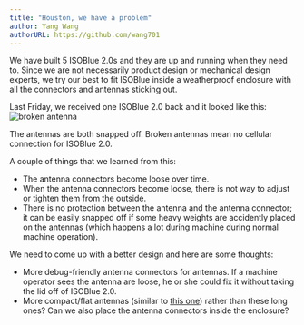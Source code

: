 ```yaml
---
title: "Houston, we have a problem"
author: Yang Wang
authorURL: https://github.com/wang701
---
```


We have built 5 ISOBlue 2.0s and they are up and running when they need to.
Since we are not necessarily product design or mechanical design experts, we
try our best to fit ISOBlue inside a weatherproof enclosure with all the
connectors and antennas sticking out.

<!--truncate-->

Last Friday, we received one ISOBlue 2.0 back and it looked like this:
![broken antenna](../../../assets/antenna_issue.jpg)

The antennas are both snapped off. Broken antennas mean no cellular connection
for ISOBlue 2.0.

A couple of things that we learned from this:
* The antenna connectors become loose over time.
* When the antenna connectors become loose, there is not way to adjust or
tighten them from the outside.
* There is no protection between the antenna and the antenna connector; it can
be easily snapped off if some heavy weights are accidently placed on the
antennas (which happens a lot during machine during normal machine operation).

We need to come up with a better design and here are some thoughts:
* More debug-friendly antenna connectors for antennas. If a machine operator
sees the antenna are loose, he or she could fix it without taking the lid off
of ISOBlue 2.0.
* More compact/flat antennas (similar to
[this one](http://www.taoglas.com/product/sentinel-ma251-adhesive-mount-2lte-mimo-antenna/))
rather than these long ones? Can we also place the antenna connectors inside
the enclosure?
